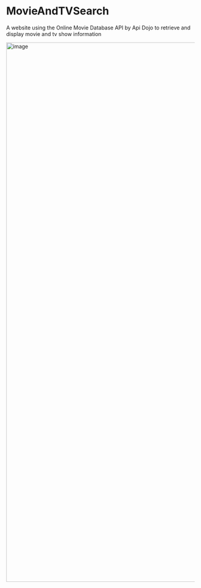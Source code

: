 # MovieAndTVSearch
 A website using the Online Movie Database API by Api Dojo to retrieve and display movie and tv show information

<img width="1440" alt="image" src="https://user-images.githubusercontent.com/46404712/209880338-ce6edeb1-46a3-45b1-9ab5-20d228f898d8.png">

